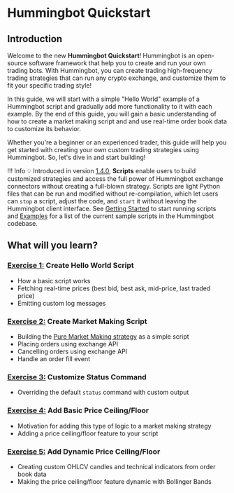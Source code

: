 # Hummingbot Quickstart

## Introduction

Welcome to the new **Hummingbot Quickstart**! Hummingbot is an open-source software framework that help you to create and run your own trading bots. With Hummingbot, you can create trading high-frequency trading strategies that can run any crypto exchange, and customize them to fit your specific trading style!

In this guide, we will start with a simple "Hello World" example of a Hummingbot script and gradually add more functionality to it with each example. By the end of this guide, you will gain a basic understanding of how to create a market making script and and use real-time order book data to customize its behavior.

Whether you're a beginner or an experienced trader, this guide will help you get started with creating your own custom trading strategies using Hummingbot. So, let's dive in and start building!

!!! Info
    💡 Introduced in version [1.4.0](https://docs.hummingbot.org/release-notes/1.4.0), **Scripts** enable users to build customized strategies and access the full power of Hummingbot exchange connectors without creating a full-blown strategy. Scripts are light Python files that can be run and modified without re-compilation, which let users can `stop` a script, adjust the code, and `start` it without leaving the Hummingbot client interface. See [Getting Started](https://docs.hummingbot.org/scripts/getting-started) to start running scripts and [Examples](https://docs.hummingbot.org/scripts/examples) for a list of the current sample scripts in the Hummingbot codebase.

## **What will you learn?**

### [Exercise 1:](Exercise1.md) Create Hello World Script

- How a basic script works
- Fetching real-time prices (best bid, best ask, mid-price, last traded price)
- Emitting custom log messages

### [Exercise 2:](Exercise2.md) Create Market Making Script

- Building the [Pure Market Making strategy](https://docs.hummingbot.org/strategies/pure-market-making/) as a simple script
- Placing orders using exchange API
- Cancelling orders using exchange API
- Handle an order fill event

### [Exercise 3:](Exercise3.md) Customize Status Command

- Overriding the default `status` command with custom output

### [Exercise 4:](Exercise4.md) Add Basic Price Ceiling/Floor

- Motivation for adding this type of logic to a market making strategy
- Adding a price ceiling/floor feature to your script

### [Exercise 5:](Exercise5.md) Add Dynamic Price Ceiling/Floor

- Creating custom OHLCV candles and technical indicators from order book data
- Making the price ceiling/floor feature dynamic with Bollinger Bands
